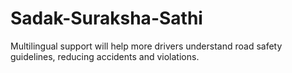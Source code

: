 # Sadak-Suraksha-Sathi
 Multilingual support will help more drivers understand road safety guidelines, reducing accidents and violations.
